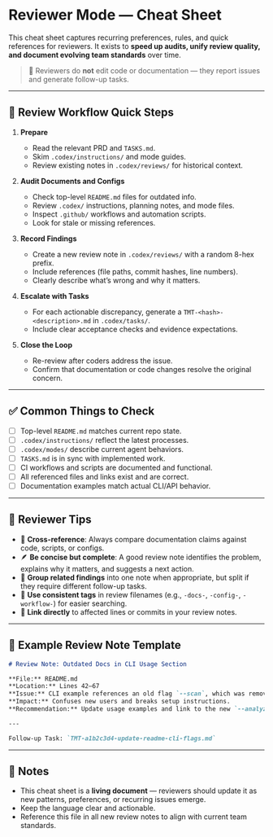 # Reviewer Mode — Cheat Sheet

This cheat sheet captures recurring preferences, rules, and quick references for reviewers. It exists to **speed up audits, unify review quality, and document evolving team standards** over time.

> 📌 Reviewers do **not** edit code or documentation — they report issues and generate follow-up tasks.

---

## 🧭 Review Workflow Quick Steps

1. **Prepare**

   * Read the relevant PRD and `TASKS.md`.
   * Skim `.codex/instructions/` and mode guides.
   * Review existing notes in `.codex/reviews/` for historical context.

2. **Audit Documents and Configs**

   * Check top-level `README.md` files for outdated info.
   * Review `.codex/` instructions, planning notes, and mode files.
   * Inspect `.github/` workflows and automation scripts.
   * Look for stale or missing references.

3. **Record Findings**

   * Create a new review note in `.codex/reviews/` with a random 8-hex prefix.
   * Include references (file paths, commit hashes, line numbers).
   * Clearly describe what’s wrong and why it matters.

4. **Escalate with Tasks**

   * For each actionable discrepancy, generate a `TMT-<hash>-<description>.md` in `.codex/tasks/`.
   * Include clear acceptance checks and evidence expectations.

5. **Close the Loop**

   * Re-review after coders address the issue.
   * Confirm that documentation or code changes resolve the original concern.

---

## ✅ Common Things to Check

* [ ] Top-level `README.md` matches current repo state.
* [ ] `.codex/instructions/` reflect the latest processes.
* [ ] `.codex/modes/` describe current agent behaviors.
* [ ] `TASKS.md` is in sync with implemented work.
* [ ] CI workflows and scripts are documented and functional.
* [ ] All referenced files and links exist and are correct.
* [ ] Documentation examples match actual CLI/API behavior.

---

## 🧪 Reviewer Tips

* 🔁 **Cross-reference**: Always compare documentation claims against code, scripts, or configs.
* 🪶 **Be concise but complete**: A good review note identifies the problem, explains why it matters, and suggests a next action.
* 📌 **Group related findings** into one note when appropriate, but split if they require different follow-up tasks.
* 🧰 **Use consistent tags** in review filenames (e.g., `-docs-`, `-config-`, `-workflow-`) for easier searching.
* 📑 **Link directly** to affected lines or commits in your review notes.

---

## 📂 Example Review Note Template

```markdown
# Review Note: Outdated Docs in CLI Usage Section

**File:** README.md
**Location:** Lines 42–67
**Issue:** CLI example references an old flag `--scan`, which was removed in v0.3.
**Impact:** Confuses new users and breaks setup instructions.
**Recommendation:** Update usage examples and link to the new `--analyze` flag.

---

Follow-up Task: `TMT-a1b2c3d4-update-readme-cli-flags.md`
```

---

## 📌 Notes

* This cheat sheet is a **living document** — reviewers should update it as new patterns, preferences, or recurring issues emerge.
* Keep the language clear and actionable.
* Reference this file in all new review notes to align with current team standards.


